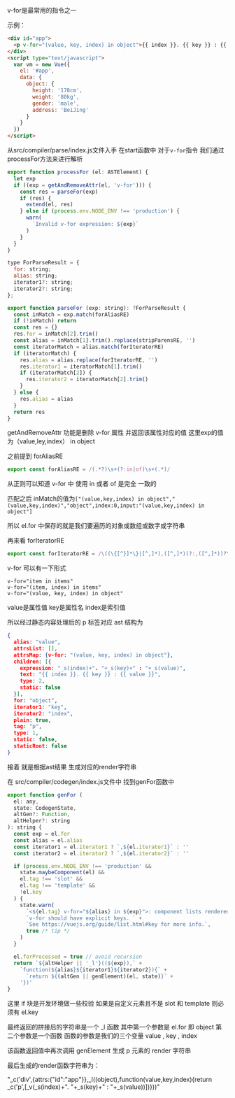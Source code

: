 v-for是最常用的指令之一

示例：

```html
<div id="app">
  <p v-for="(value, key, index) in object">{{ index }}. {{ key }} : {{ value }}</p>
</div>
<script type="text/javascript">
  var vm = new Vue({
    el: '#app',
    data: {
      object: {
        height: '178cm',
        weight: '80kg',
        gender: 'male',
        address: 'BeiJing'
      }
    }
  })
</script>
```
从src/compiler/parse/index.js文件入手 在start函数中 对于`v-for`指令 我们通过processFor方法来进行解析

```javascript
export function processFor (el: ASTElement) {
  let exp
  if ((exp = getAndRemoveAttr(el, 'v-for'))) {
    const res = parseFor(exp)
    if (res) {
      extend(el, res)
    } else if (process.env.NODE_ENV !== 'production') {
      warn(
        `Invalid v-for expression: ${exp}`
      )
    }
  }
}

type ForParseResult = {
  for: string;
  alias: string;
  iterator1?: string;
  iterator2?: string;
};

export function parseFor (exp: string): ?ForParseResult {
  const inMatch = exp.match(forAliasRE)
  if (!inMatch) return
  const res = {}
  res.for = inMatch[2].trim()
  const alias = inMatch[1].trim().replace(stripParensRE, '')
  const iteratorMatch = alias.match(forIteratorRE)
  if (iteratorMatch) {
    res.alias = alias.replace(forIteratorRE, '')
    res.iterator1 = iteratorMatch[1].trim()
    if (iteratorMatch[2]) {
      res.iterator2 = iteratorMatch[2].trim()
    }
  } else {
    res.alias = alias
  }
  return res
}
```

getAndRemoveAttr 功能是删除 v-for 属性 并返回该属性对应的值 这里exp的值为（value,ley,index） in object 

之前提到 forAliasRE

```javascript
export const forAliasRE = /(.*?)\s+(?:in|of)\s+(.*)/
```

从正则可以知道 v-for 中 使用 in 或者 of 是完全 一致的

匹配之后 inMatch的值为`["(value,key,index) in object","(value,key,index)","object",index:0,input:"(value,key,index) in object"]`

所以 el.for 中保存的就是我们要遍历的对象或数组或数字或字符串

再来看 forIteratorRE

```javascript
export const forIteratorRE = /\((\{[^}]*\}|[^,]*),([^,]*)(?:,([^,]*))?\)/
```

v-for 可以有一下形式

    v-for="item in items"
    v-for="(item, index) in items"
    v-for="(value, key, index) in object"

value是属性值 key是属性名 index是索引值

所以经过静态内容处理后的 p 标签对应 ast 结构为

```json
{
  alias: "value",
  attrsList: [],
  attrsMap: {v-for: "(value, key, index) in object"},
  children: [{
    expression: "_s(index)+". "+_s(key)+" : "+_s(value)",
    text: "{{ index }}. {{ key }} : {{ value }}",
    type: 2,
    static: false
  }],
  for: "object",
  iterator1: "key",
  iterator2: "index",
  plain: true,
  tag: "p",
  type: 1,
  static: false,
  staticRoot: false
}
```

接着 就是根据ast结果 生成对应的render字符串

在 src/compiler/codegen/index.js文件中 找到genFor函数中

```javascript
export function genFor (
  el: any,
  state: CodegenState,
  altGen?: Function,
  altHelper?: string
): string {
  const exp = el.for
  const alias = el.alias
  const iterator1 = el.iterator1 ? `,${el.iterator1}` : ''
  const iterator2 = el.iterator2 ? `,${el.iterator2}` : ''

  if (process.env.NODE_ENV !== 'production' &&
    state.maybeComponent(el) &&
    el.tag !== 'slot' &&
    el.tag !== 'template' &&
    !el.key
  ) {
    state.warn(
      `<${el.tag} v-for="${alias} in ${exp}">: component lists rendered with ` +
      `v-for should have explicit keys. ` +
      `See https://vuejs.org/guide/list.html#key for more info.`,
      true /* tip */
    )
  }

  el.forProcessed = true // avoid recursion
  return `${altHelper || '_l'}((${exp}),` +
    `function(${alias}${iterator1}${iterator2}){` +
      `return ${(altGen || genElement)(el, state)}` +
    '})'
}
```
这里 if 块是开发环境做一些校验 如果是自定义元素且不是 slot 和 template 则必须有 el.key

最终返回的拼接后的字符串是一个 _l 函数 其中第一个参数是 el.for 即 object 第二个参数是一个函数 函数的参数是我们的三个变量 value , key , index 

该函数返回值中再次调用 genElement 生成 p 元素的 render 字符串

最后生成的render函数字符串为：

  "_c('div',{attrs:{"id":"app"}},_l((object),function(value,key,index){return _c('p',[_v(_s(index)+". "+_s(key)+" : "+_s(value))])}))"

